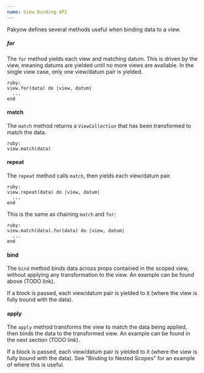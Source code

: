 ```yaml
---
name: View Binding API
---
```


Pakyow defines several methods useful when binding data to a view.

##### for

The `for` method yields each view and matching datum. This is driven by the
view, meaning datums are yielded until no more views are available. In the
single view case, only one view/datum pair is yielded.

    ruby:
    view.for(data) do |view, datum|
      ...
    end

#### match

The `match` method returns a `ViewCollection` that has been transformed to match
the data.

    ruby:
    view.match(data)

#### repeat

The `repeat` method calls `match`, then yields each view/datum pair.

    ruby:
    view.repeat(data) do |view, datum|
      ...
    end

This is the same as chaining `match` and `for`:

    ruby:
    view.match(data).for(data) do |view, datum|
      ...
    end

#### bind

The `bind` method binds data across props contained in the scoped view, without applying any transformation to the view. An example can be found above (TODO link).

If a block is passed, each view/datum pair is yielded to it (where the view is fully bound with the data).

#### apply

The `apply` method transforms the view to match the data being applied, then binds the data to the transformed view. An example can be found in the next section (TODO link).

If a block is passed, each view/datum pair is yielded to it (where the view is fully bound with the data). See "Binding to Nested Scopes" for an example of where this is useful.
